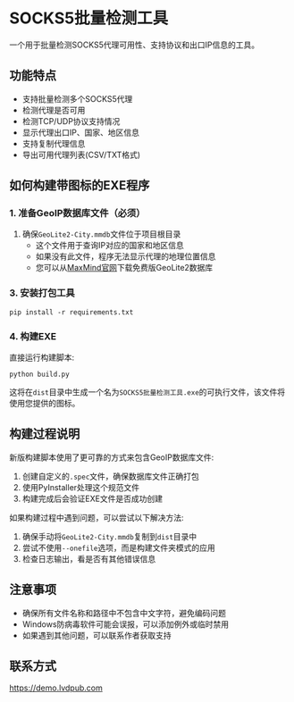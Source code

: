 # SOCKS5批量检测工具

一个用于批量检测SOCKS5代理可用性、支持协议和出口IP信息的工具。

## 功能特点

- 支持批量检测多个SOCKS5代理
- 检测代理是否可用
- 检测TCP/UDP协议支持情况
- 显示代理出口IP、国家、地区信息
- 支持复制代理信息
- 导出可用代理列表(CSV/TXT格式)

## 如何构建带图标的EXE程序

### 1. 准备GeoIP数据库文件（必须）

1. 确保`GeoLite2-City.mmdb`文件位于项目根目录
   - 这个文件用于查询IP对应的国家和地区信息
   - 如果没有此文件，程序无法显示代理的地理位置信息
   - 您可以从[MaxMind官网](https://dev.maxmind.com/geoip/geolite2-free-geolocation-data)下载免费版GeoLite2数据库

### 3. 安装打包工具

```
pip install -r requirements.txt
```

### 4. 构建EXE

直接运行构建脚本:

```
python build.py
```

这将在`dist`目录中生成一个名为`SOCKS5批量检测工具.exe`的可执行文件，该文件将使用您提供的图标。

## 构建过程说明

新版构建脚本使用了更可靠的方式来包含GeoIP数据库文件:

1. 创建自定义的`.spec`文件，确保数据库文件正确打包
2. 使用PyInstaller处理这个规范文件
3. 构建完成后会验证EXE文件是否成功创建

如果构建过程中遇到问题，可以尝试以下解决方法:

1. 确保手动将`GeoLite2-City.mmdb`复制到`dist`目录中
2. 尝试不使用`--onefile`选项，而是构建文件夹模式的应用
3. 检查日志输出，看是否有其他错误信息

## 注意事项

- 确保所有文件名称和路径中不包含中文字符，避免编码问题
- Windows防病毒软件可能会误报，可以添加例外或临时禁用
- 如果遇到其他问题，可以联系作者获取支持

## 联系方式

https://demo.lvdpub.com 